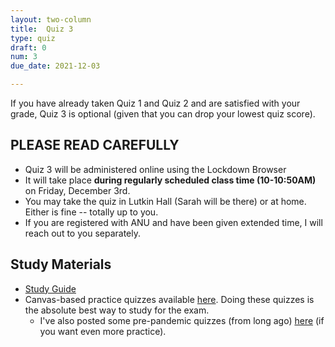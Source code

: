 ```yaml
---
layout: two-column
title:  Quiz 3
type: quiz
draft: 0
num: 3
due_date: 2021-12-03

---
```


If you have already taken Quiz 1 and Quiz 2 and are satisfied with your grade, Quiz 3 is optional (given that you can drop your lowest quiz score).

## PLEASE READ CAREFULLY
* Quiz 3 will be administered online using the Lockdown Browser
* It will take place **during regularly scheduled class time (10-10:50AM)** on Friday, December 3rd.
* You may take the quiz in Lutkin Hall (Sarah will be there) or at home. Either is fine -- totally up to you.
* If you are registered with ANU and have been given extended time, I will reach out to you separately.

## Study Materials
* <a href="https://docs.google.com/document/d/1SvANyY6RLLxqAepKPGx8NXJyUvLhn3GjpCPb8q2fsvA/edit?usp=sharing" target="_blank">Study Guide</a>
* Canvas-based practice quizzes available <a href="https://canvas.northwestern.edu/courses/149580/quizzes" target="_blank">here</a>. Doing these quizzes is the absolute best way to study for the exam.
    * I've also posted some pre-pandemic quizzes (from long ago) <a href="https://drive.google.com/drive/folders/145ZABbgbB_hEAizMvBonbCiArb_Nfy78?usp=sharing" target="_blank">here</a> (if you want even more practice).

